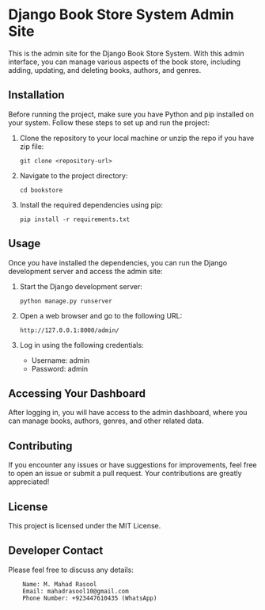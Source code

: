 # Django Book Store System Admin Site

This is the admin site for the Django Book Store System. With this admin interface, you can manage various aspects of the book store, including adding, updating, and deleting books, authors, and genres.

## Installation

Before running the project, make sure you have Python and pip installed on your system. Follow these steps to set up and run the project:

1. Clone the repository to your local machine or unzip the repo if you have zip file:

   ```
   git clone <repository-url>
   ```

2. Navigate to the project directory:

   ```
   cd bookstore
   ```

3. Install the required dependencies using pip:

   ```
   pip install -r requirements.txt
   ```

## Usage

Once you have installed the dependencies, you can run the Django development server and access the admin site:

1. Start the Django development server:

   ```
   python manage.py runserver
   ```

2. Open a web browser and go to the following URL:

   ```
   http://127.0.0.1:8000/admin/
   ```

3. Log in using the following credentials:

   - Username: admin
   - Password: admin

## Accessing Your Dashboard

After logging in, you will have access to the admin dashboard, where you can manage books, authors, genres, and other related data.

## Contributing

If you encounter any issues or have suggestions for improvements, feel free to open an issue or submit a pull request. Your contributions are greatly appreciated!

## License

This project is licensed under the MIT License.

## Developer Contact

Please feel free to discuss any details:

```
    Name: M. Mahad Rasool
    Email: mahadrasool10@gmail.com
    Phone Number: +923447610435 (WhatsApp)
```
